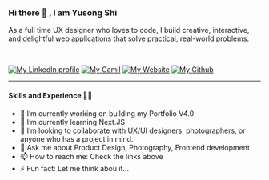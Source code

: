 <!-- <div id="header" align="center"> -->
<!--   <img src="./assets/corona-runner.gif"/> -->
<!-- </div> -->

### Hi there 👋 , I am **Yusong Shi**

As a full time UX designer who loves to code, I build creative, interactive, and delightful web applications that solve practical, real-world problems.

<br>

[![My LinkedIn profile](https://img.shields.io/badge/-Yusong%20Shi-0A66C2?style=for-the-badge&logo=LinkedIn&logoColor=FFFFFF)](https://www.linkedin.com/in/yusongshi/)
[![My Gamil](https://img.shields.io/badge/-Yusong%20Shi-BB001B?style=for-the-badge&logo=Gmail&logoColor=FFFFFF)](mailto:sysjackie@gmail.com)
[![My Website](https://img.shields.io/badge/-Yusong.%20Space-4285F4?style=for-the-badge&logo=Google%20Cloud&logoColor=FFFFFF)](https://yusong.space)
[![My Github](https://img.shields.io/badge/-Yusong.%20Shi-181717?style=for-the-badge&logo=Github&logoColor=FFFFFF)](https://github.com/yusongsh)

---

#### Skills and Experience 👨‍💻

- 🔭 I’m currently working on building my Portfolio V4.0
- 🌱 I’m currently learning Next.JS 
- 👯 I’m looking to collaborate with UX/UI designers, photographers, or anyone who has a project in mind. 
- 💬 Ask me about Product Design, Photography, Frontend development
- 📫 How to reach me: Check the links above
- ⚡ Fun fact: Let me think abou it...

<br>
<!-- 
[![Top Langs](https://github-readme-stats.vercel.app/api/top-langs/?username=yusongsh&layout=compact&theme=ayu-mirage)](https://github.com/yusongsh/github-readme-stats)

![Yusong's GitHub stats](https://github-readme-stats.vercel.app/api?username=yusongsh&show_icons=true&theme=ayu-mirage)

![Yusong's GitHub Streak stats](https://github-readme-streak-stats.herokuapp.com/?user=yusongsh&theme=ayu-mirage) -->

#### Regularly using... 🧰

[![Visual Studio Code](https://img.shields.io/badge/-Visual%20Studio%20Code-007ACC?style=for-the-badge&logo=Visual%20Studio%20Code&logoColor=FFFFFF)](https://code.visualstudio.com/)
[![Git](https://img.shields.io/badge/-Git-F05032?style=for-the-badge&logo=Git&logoColor=FFFFFF)](https://git-scm.com/)
[![GitHub](https://img.shields.io/badge/-GitHub-181717?style=for-the-badge&logo=GitHub&logoColor=FFFFFF)](https://www.github.com/)
[![Homebrew](https://img.shields.io/badge/-Homebrew-FBB040?style=for-the-badge&logo=Homebrew&logoColor=FFFFFF)](https://brew.sh/)
[![macOS](https://img.shields.io/badge/-macOS-000000?style=for-the-badge&logo=macOS&logoColor=FFFFFF)](https://www.apple.com/uk/macos/)
[![Markdown](https://img.shields.io/badge/-Markdown-000000?style=for-the-badge&logo=Markdown&logoColor=FFFFFF)](https://daringfireball.net/projects/markdown/)
[![Microsoft Office](https://img.shields.io/badge/-Microsoft%20Office-D83B01?style=for-the-badge&logo=Microsoft%20Office&logoColor=FFFFFF)](https://www.office.com/)
[![Python](https://img.shields.io/badge/-Python-3776AB?style=for-the-badge&logo=Python&logoColor=FFFFFF)](https://www.python.org/)
[![Slack](https://img.shields.io/badge/-Slack-4A154B?style=for-the-badge&logo=Slack&logoColor=FFFFFF)](https://slack.com/)
[![Trello](https://img.shields.io/badge/-Trello-0052CC?style=for-the-badge&logo=Trello&logoColor=FFFFFF)](https://trello.com/)
[![Heroku](https://img.shields.io/badge/-Heroku-430098?style=for-the-badge&logo=Heroku&logoColor=FFFFFF)](https://www.heroku.com/)
[![PostgreSQL](https://img.shields.io/badge/-PostgreSQL-4169E1?style=for-the-badge&logo=PostgreSQL&logoColor=FFFFFF)](https://www.postgresql.org/)
[![Discord](https://img.shields.io/badge/-Discord-7289DA?style=for-the-badge&logo=discord&logoColor=FFFFFF)](https://www.discord.com)
[![Zoom](https://img.shields.io/badge/-Zoom-2D8CFF?style=for-the-badge&logo=zoom&logoColor=FFFFFF)](https://www.zoom.com)
[![IOS](https://img.shields.io/badge/-iOS-000000?style=for-the-badge&logo=ios&logoColor=FFFFFF)](https://www.apple.com)
[![Medium](https://img.shields.io/badge/-Medium-12100E?style=for-the-badge&logo=medium&logoColor=FFFFFF)](https://www.medium.com)
[![HTML](https://img.shields.io/badge/-HTML-239120?style=for-the-badge&logo=html5&logoColor=FFFFFF)](https://www.html.com)
[![CSS](https://img.shields.io/badge/-CSS-239120?style=for-the-badge&logo=css3&logoColor=FFFFFF)](https://www.css.com)
[![SASS](https://img.shields.io/badge/-Sass-CC6699?style=for-the-badge&logo=sass&logoColor=FFFFFF)](https://www.scss.com)
[![React](https://img.shields.io/badge/-React-20232A?style=for-the-badge&logo=react&logoColor=FFFFFF)](https://www.react.com)
[![VUE](https://img.shields.io/badge/-Vue.js-35495E?style=for-the-badge&logo=vue.js&logoColor=FFFFFF)](https://www.vue.com)
[![Express](https://img.shields.io/badge/-Express.js-404D59?style=for-the-badge&logo=express.js&logoColor=FFFFFF)](https://expressjs.com/)
[![Postgresql](https://img.shields.io/badge/-PostgreSQL-316192?style=for-the-badge&logo=postgresql&logoColor=FFFFFF)](https://www.postgresql.org/)
[![MongoDB](https://img.shields.io/badge/-MongoDB-4EA94B?style=for-the-badge&logo=mongodb&logoColor=FFFFFF)](https://www.mongodb.com/)
[![Netlify](https://img.shields.io/badge/-Netlify-00C7B7?style=for-the-badge&logo=netlify&logoColor=FFFFFF)](https://www.netlify.com)
[![Adobe](https://img.shields.io/badge/-adobe-%23FF0000.svg?style=for-the-badge&logo=adobe&logoColor=FFFFFF)](https://www.adobe.com)
[![AdobeXD](https://img.shields.io/badge/-Adobe%20XD-470137?style=for-the-badge&logo=Adobe%20XD&logoColor=FFFFFF)](https://www.adobe.com)
[![Photoshop](https://img.shields.io/badge/-adobe%20photoshop-%2331A8FF.svg?style=for-the-badge&logo=adobe%20photoshop&logoColor=FFFFFF)](https://www.adobe.com)
[![Lightroom](https://img.shields.io/badge/-Adobe%20Lightroom%20Classic-31A8FF.svg?style=for-the-badge&logo=Adobe%20Lightroom%20Classic&logoColor=FFFFFF)](https://www.adobe.com)
[![Figma](https://img.shields.io/badge/-figma-%23F24E1E.svg?style=for-the-badge&logo=figma&logoColor=FFFFFF)](https://www.figma.com)
[![Dribbble](https://img.shields.io/badge/-Dribbble-EA4C89?style=for-the-badge&logo=dribbble&logoColor=FFFFFF)](https://www.dribbble.com)
[![Behance](https://img.shields.io/badge/-Behance-1769ff?style=for-the-badge&logo=behance&logoColor=FFFFFF)](https://www.behance.com)
